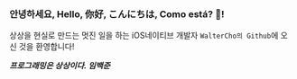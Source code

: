 ### 안녕하세요, Hello, 你好, こんにちは, Como está? 👋!

상상을 현실로 만드는 멋진 일을 하는 iOS네이티브 개발자 `WalterCho의 Github`에 오신 것을 환영합니다!





***프로그래밍은 상상이다. 임백준***

<!--
**LastLoper/LastLoper** is a ✨ _special_ ✨ repository because its `README.md` (this file) appears on your GitHub profile.

Here are some ideas to get you started:

- 🔭 I’m currently working on ...
- 🌱 I’m currently learning ...
- 👯 I’m looking to collaborate on ...
- 🤔 I’m looking for help with ...
- 💬 Ask me about ...
- 📫 How to reach me: ...
- 😄 Pronouns: ...
- ⚡ Fun fact: ...
-->

